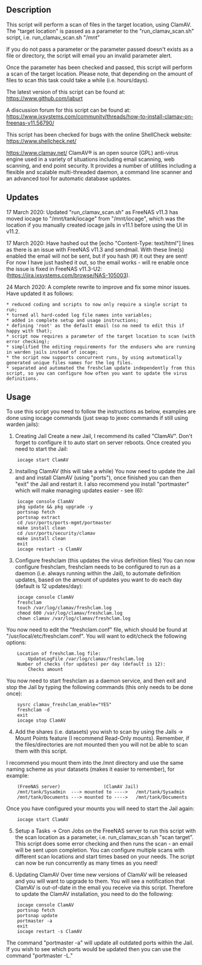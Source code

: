 ## Description
This script will perform a scan of files in the target location, using ClamAV.
The "target location" is passed as a parameter to the "run_clamav_scan.sh" script,
i.e. run_clamav_scan.sh "/mnt"

If you do not pass a parameter or the parameter passed doesn't exists as a file
or directory, the script will email you an invalid parameter alert.

Once the parameter has been checked and passed, this script will perform a scan
of the target location.  Please note, that depending on the amount of files to
scan this task could take a while (i.e. hours/days).

The latest version of this script can be found at:
	https://www.github.com/jaburt

A discussion forum for this script can be found at:
	https://www.ixsystems.com/community/threads/how-to-install-clamav-on-freenas-v11.56790/

This script has been checked for bugs with the online ShellCheck website:
https://www.shellcheck.net/

https://www.clamav.net/
ClamAV® is an open source (GPL) anti-virus engine used in a variety of situations
including email scanning, web scanning, and end point security. It provides a number
of utilities including a flexible and scalable multi-threaded daemon, a command line
scanner and an advanced tool for automatic database updates.

## Updates
17 March 2020: Updated "run_clamav_scan.sh" as FreeNAS v11.3 has moved iocage to
"/mnt/tank/iocage" from "/mnt/iocage", which was the location if you manually created
iocage jails in v11.1 before using the UI in v11.2.

17 March 2020: Have hashed out the [echo "Content-Type: text/html"] lines as there
is an issue with FreeNAS v11.3 and sendmail.  With these line(s) enabled the email
will not be sent, but if you hash (#) it out they are sent! For now I have just hashed
it out, so the email works - will re enable once the issue is fixed in FreeNAS v11.3-U2:
(https://jira.ixsystems.com/browse/NAS-105003).

24 March 2020: A complete rewrite to improve and fix some minor issues.
Have updated it as follows:

	* reduced coding and scripts to now only require a single script to run;
	* turned all hard-coded log file names into variables;
	* added in complete setup and usage instructions;
	* defining 'root' as the default email (so no need to edit this if happy with that);
	* script now requires a parameter of the target location to scan (with error checking);
	* simplified the editing requirements for the endusers who are running in warden jails instead of iocage;
	* the script now supports concurrent runs, by using automatically generated unique files names for the log files.
	* separated and automated the freshclam update independently from this script, so you can configure how often you want to update the virus definitions.

## Usage
To use this script you need to follow the instructions as below, examples are done
using iocage commands (just swap to jexec commands if still using warden jails):

1) Creating Jail
 Create a new Jail, I recommend its called "ClamAV".  Don't forget to configure
 it to auto start on server reboots.  Once created you need to start the Jail:
```
	iocage start ClamAV
```
2) Installing ClamAV (this will take a while)
 You now need to update the Jail and and install ClamAV (using "ports"), once
 finished you can then "exit" the Jail and restart it.  I also recommend you
 install "portmaster" which will make managing updates easier - see (6):
```
	iocage console ClamAV
	pkg update && pkg upgrade -y
	portsnap fetch
	portsnap extract
	cd /usr/ports/ports-mgmt/portmaster
	make install clean
	cd /usr/ports/security/clamav
	make install clean
	exit
	iocage restart -s ClamAV
```
3) Configure freshclam (this updates the virus definition files)
 You can now configure freshclam, freshclam needs to be configured to run as
 a daemon (i.e. always running within the Jail), to automate definition updates,
 based on the amount of updates you want to do each day (default is 12 updates/day):
```
 	iocage console ClamAV
 	freshclam
	touch /var/log/clamav/freshclam.log
	chmod 600 /var/log/clamav/freshclam.log
	chown clamav /var/log/clamav/freshclam.log
```
 You now need to edit the "freshclam.conf" file, which should be found at
 "/usr/local/etc/freshclam.conf".  You will want to edit/check the following
 options:
```
	Location of freshclam.log file:
 		UpdateLogFile /var/log/clamav/freshclam.log
	Number of checks (for updates) per day (default is 12):
		Checks amount
```
You now need to start freshclam as a daemon service, and then exit and stop
the Jail by typing the following commands (this only needs to be done once):
```
	sysrc clamav_freshclam_enable="YES"
	freshclam -d
	exit
	iocage stop ClamAV
```
4) Add the shares (i.e. datasets) you wish to scan by using the Jails -> Mount Points
 feature (I recommend Read-Only mounts).  Remember, if the files/directories are not
 mounted then you will not be able to scan them with this script.

 I recommend you mount them into the /mnt directory and use the same naming scheme
 as your datasets (makes it easier to remember), for example:
```
 	(FreeNAS server)				(ClamAV Jail)
 	/mnt/tank/Sysadmin	---> mounted to ---->	/mnt/tank/Sysadmin
 	/mnt/tank/Documents	---> mounted to ---->	/mnt/tank/Documents
```
Once you have configured your mounts you will need to start the Jail again:
```
	iocage start ClamAV
```
5) Setup a Tasks -> Cron Jobs on the FreeNAS server to run this script with the
 scan location as a parameter,  i.e. run_clamav_scan.sh "scan target".  This
 script does some error checking and then runs the scan - an email will be sent
 upon completion.  You can configure multiple scans with different scan locations
 and start times based on your needs.  The script can now be run concurrently as
 many times as you need!

6) Updating ClamAV
 Over time new versions of ClamAV will be released and you will want to upgrade
 to them. You will see a notification that ClamAV is out-of-date in the email
 you receive via this script.  Therefore to update the ClamAV installation, you
 need to do the following:
```
	iocage console ClamAV
	portsnap fetch
	portsnap update
	portmaster -a
	exit
	iocage restart -s ClamAV
```
 The command "portmaster -a" will update all outdated ports within the Jail. If
 you wish to see which ports would be updated then you can use the command
 "portmaster -L."
